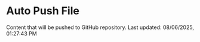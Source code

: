 # Auto Push File

Content that will be pushed to GitHub repository.
Last updated: 08/06/2025, 01:27:43 PM
